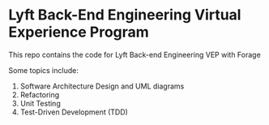 # Lyft Back-End Engineering Virtual Experience Program
This repo contains the code for Lyft Back-end Engineering VEP with Forage

Some topics include:
1. Software Architecture Design and UML diagrams
2. Refactoring
3. Unit Testing
4. Test-Driven Development (TDD)
